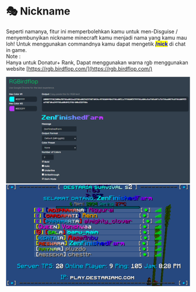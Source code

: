 # 🎭 Nickname

Seperti namanya, fitur ini memperbolehkan kamu untuk men-Disguise / menyembunyikan nickname minecraft kamu menjadi nama yang kamu mau loh! Untuk menggunakan commandnya kamu dapat mengetik <mark style="color:blue;">**/nick**</mark> di chat in game. \
Note :\
Hanya untuk Donatur+ Rank, Dapat menggunakan warna rgb menggunakan website [https://rgb.birdflop.com/](https://rgb.birdflop.com/)

![](<../../.gitbook/assets/Screenshot (321).png>)<img src="../../.gitbook/assets/Screenshot (322).png" alt="" data-size="original">
